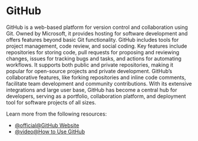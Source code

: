 # GitHub

GitHub is a web-based platform for version control and collaboration using Git. Owned by Microsoft, it provides hosting for software development and offers features beyond basic Git functionality. GitHub includes tools for project management, code review, and social coding. Key features include repositories for storing code, pull requests for proposing and reviewing changes, issues for tracking bugs and tasks, and actions for automating workflows. It supports both public and private repositories, making it popular for open-source projects and private development. GitHub’s collaborative features, like forking repositories and inline code comments, facilitate team development and community contributions. With its extensive integrations and large user base, GitHub has become a central hub for developers, serving as a portfolio, collaboration platform, and deployment tool for software projects of all sizes.

Learn more from the following resources:

- [@official@GitHub Website](https://github.com)
- [@video@How to Use GitHub](https://www.youtube.com/watch?v=v_1iqtOnUMg)
